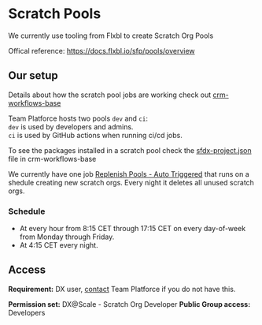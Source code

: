 # Scratch Pools

We currently use tooling from Flxbl to create Scratch Org Pools

Offical reference: <https://docs.flxbl.io/sfp/pools/overview>

## Our setup

Details about how the scratch pool jobs are working check out [crm-workflows-base](https://github.com/navikt/crm-workflows-base)

Team Platforce hosts two pools `dev` and `ci`:  
`dev` is used by developers and admins.  
`ci` is used by GitHub actions when running ci/cd jobs.

To see the packages installed in a scratch pool check the [sfdx-project.json](https://github.com/navikt/crm-workflows-base/blob/dxAtScale/sfdx-project.json) file in crm-workflows-base

We currently have one job [Replenish Pools - Auto Triggered](https://github.com/navikt/crm-workflows-base/actions/workflows/ciScratchPool.yml) that runs on a shedule creating new scratch orgs. Every night it deletes all unused scratch orgs.

### Schedule

- At every hour from 8:15 CET through 17:15 CET on every day-of-week from Monday through Friday.
- At 4:15 CET every night.

## Access

**Requirement:** DX user, [contact](../team-platforce/contact.md) Team Platforce if you do not have this.

**Permission set:** DX@Scale - Scratch Org Developer
**Public Group access:** Developers